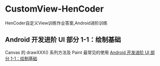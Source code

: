 # CustomView-HenCoder
HenCoder自定义View训练作业答案,Android进阶训练

## Android 开发进阶 UI 部分 1-1：绘制基础
Canvas 的 drawXXX() 系列方法及 Paint 最常见的使用
[Android 开发进阶 UI 部分 1-1：绘制基础](!https://github.com/TIL-MICE/CustomView-HenCoder/blob/master/PracticeDraw1-master/images/preview_after.png)
